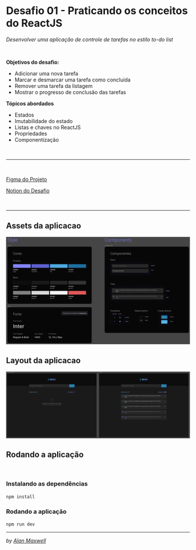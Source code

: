 # Desafio 01 - Praticando os conceitos do ReactJS

*Desenvolver uma aplicação de controle de tarefas no estilo to-do list*

<br/>

**Objetivos do desafio:**
- Adicionar uma nova tarefa
- Marcar e desmarcar uma tarefa como concluída
- Remover uma tarefa da listagem
- Mostrar o progresso de conclusão das tarefas

**Tópicos abordados**
- Estados
- Imutabilidade do estado
- Listas e chaves no ReactJS
- Propriedades
- Componentização

<br/>

---

<br/>

[Figma do Projeto](https://www.figma.com/file/0n0zDN7zbzhRbaEO74Xesx/ToDo-Listhttps://www.figma.com/file/0n0zDN7zbzhRbaEO74Xesx/ToDo-List)

[Notion do Desafio](https://efficient-sloth-d85.notion.site/Desafio-01-Praticando-os-conceitos-do-ReactJS-91fd63dd1a5b4a2796152de293ec1074)

<br/>

---

## Assets da aplicacao
![Assets aplicação](/src/assets/todo-assets.png)

## Layout da aplicacao
![Layout da aplicação](/src/assets/todo-layout.png)


## Rodando a aplicação

<br />

### Instalando as dependências
```
npm install
```

### Rodando a aplicação
```
npm run dev
```

---

*by [Alan Maxwell](https://www.linkedin.com/in/alan-maxwell/)*